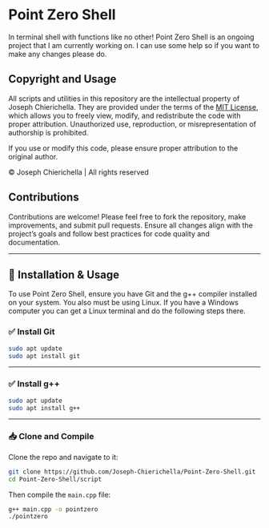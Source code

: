 # Point Zero Shell
In terminal shell with functions like no other!
Point Zero Shell is an ongoing project that I am currently working on. I can use some help so if you want to make any changes please do.

## Copyright and Usage

All scripts and utilities in this repository are the intellectual property of Joseph Chierichella. They are provided under the terms of the [MIT License](LICENSE), which allows you to freely view, modify, and redistribute the code with proper attribution. Unauthorized use, reproduction, or misrepresentation of authorship is prohibited.

If you use or modify this code, please ensure proper attribution to the original author.

© Joseph Chierichella | All rights reserved

## Contributions

Contributions are welcome! Please feel free to fork the repository, make improvements, and submit pull requests. Ensure all changes align with the project’s goals and follow best practices for code quality and documentation. 

---

## 🔧 Installation & Usage

To use Point Zero Shell, ensure you have Git and the g++ compiler installed on your system. You also must be using Linux. If you have a Windows computer you can get a Linux terminal and do the following steps there.

### ✅ Install Git

```bash
sudo apt update
sudo apt install git
```

---

### ✅ Install g++


```bash
sudo apt update
sudo apt install g++
```


---

### 📥 Clone and Compile

Clone the repo and navigate to it:

```bash
git clone https://github.com/Joseph-Chierichella/Point-Zero-Shell.git
cd Point-Zero-Shell/script
```

Then compile the `main.cpp` file:

```bash
g++ main.cpp -o pointzero
./pointzero
```

